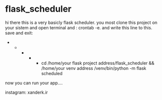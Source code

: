 # flask_scheduler

hi there
this is a very basicly flask scheduler.
you most clone this project on your sistem and open terminal and :
crontab -e.
and write this line to this. save and exit:

* * * * * cd /home/your flask project address/flask_scheduler && /home/your venv address /venv/bin/python -m flask scheduled


now you can run your app....


instagram: xanderk.ir
